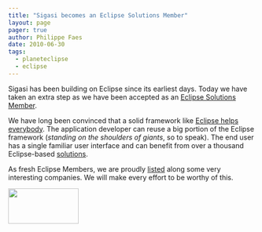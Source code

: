 ```yaml
---
title: "Sigasi becomes an Eclipse Solutions Member"
layout: page 
pager: true
author: Philippe Faes
date: 2010-06-30
tags: 
  - planeteclipse
  - eclipse
---
```

<div class="content">
<p>Sigasi has been building on Eclipse since its earliest days. Today we have taken an extra step as we have been accepted as an <a href="http://www.eclipse.org/membership/showMember.php?member_id=990" class="elf-external elf-icon">Eclipse Solutions Member</a>.</p><p>We have long been convinced that a solid framework like <a href="/content/why-hardware-designers-should-switch-eclipse">Eclipse helps everybody</a>. The application developer can reuse a big portion of the Eclipse framework (<em>standing on the shoulders of giants</em>, so to speak). The end user has a single familiar user interface and can benefit from over a thousand Eclipse-based <a href="http://marketplace.eclipse.org/" class="elf-external elf-icon">solutions</a>.</p><p>As fresh Eclipse Members, we are proudly <a href="http://www.eclipse.org/membership/exploreMembership.php" class="elf-external elf-icon">listed</a> along some very interesting companies. We will make every effort to be worthy of this.</p><p><span class="inline inline-left"><img src="http://www.sigasi.com/sites/www.sigasi.com/files/images/eclipse_foundationmember.img_assist_custom-144x72.png" alt="" title="" class="image image-img_assist_custom-144x72 " width="143" height="72"/></span></p>  </div>


